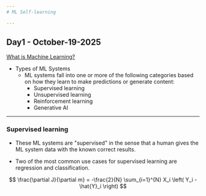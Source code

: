 ```yaml
---
# ML Self-learning

---
```

## Day1 - October-19-2025

[What is Machine Learning?](https://developers.google.com/machine-learning/intro-to-ml/what-is-ml)

- Types of ML Systems
    - ML systems fall into one or more of the following categories based on how they learn to make predictions or generate content:
        - Supervised learning
        - Unsupervised learning
        - Reinforcement learning
        - Generative AI
---
### Supervised learning

- These ML systems are "supervised" in the sense that a human gives the ML system data with the known correct results.

- Two of the most common use cases for supervised learning are regression and classification.


$$
\frac{\partial J}{\partial m} = -\frac{2}{N} \sum_{i=1}^{N} X_i \left( Y_i - \hat{Y}_i \right)
$$
